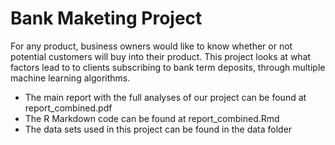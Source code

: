 # Bank Maketing Project

For any product, business owners would like to know whether or not potential customers will buy into their product. This project looks at what factors lead to to clients subscribing to bank term deposits, through multiple machine learning algorithms.

- The main report with the full analyses of our project can be found at report_combined.pdf
- The R Markdown code can be found at report_combined.Rmd
- The data sets used in this project can be found in the data folder
